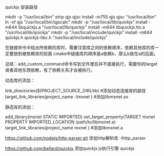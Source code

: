quickjs 安装路径

mkdir -p "/usr/local/bin"
strip qjs qjsc
install -m755 qjs qjsc "/usr/local/bin"
ln -sf qjs "/usr/local/bin/qjscalc"
mkdir -p "/usr/local/lib/quickjs"
install -m644 libquickjs.a "/usr/local/lib/quickjs"
install -m644 libquickjs.lto.a "/usr/local/lib/quickjs"
mkdir -p "/usr/local/include/quickjs"
install -m644 quickjs.h quickjs-libc.h "/usr/local/include/quickjs"

在链接命令中给出所依赖的库时，需要注意库之间的依赖顺序，依赖其他库的库一定要放到被依赖库的前面
cmake中链接库的顺序是a依赖b，那么b放在a的后面。


总结：add_custom_command命令写到文件里后并不直接执行，需要你的target或者其他东西依赖，有了依赖关系才会被执行。


动态库的添加：

link_directories(${PROJECT_SOURCE_DIR}/lib) #添加动态连接库的路径
target_link_libraries(project_name -lmxnet ) #添加libmxnet.so

静态库的添加：

add_library(mxnet STATIC IMPORTED)
set_target_property(TARGET mxnet PROPERTY IMPORTED_LOCATION /path/to/libmxnet.a)
target_link_libraries(project_name mxnet ) #添加libmxnet.a


https://github.com/nodejs/http-parser.git  添加http解析库  -lhttp_parser

https://github.com/bellard/quickjs  添加quickjs js执行引擎  quickjs




